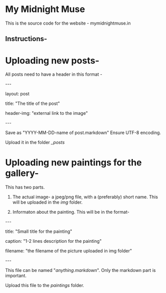 # My Midnight Muse

This is the source code for the website - mymidnightmuse.in

## Instructions-

# Uploading new posts-
  All posts need to have a header in this format -

  -\--
  
  layout: post
  
  title: "The title of the post"
  
  header-img: "external link to the image"
  
  -\--

  Save as "YYYY-MM-DD-name of post.markdown" Ensure UTF-8 encoding.
  
  Upload it in the folder *_posts*
    
# Uploading new paintings for the gallery-
This has two parts.

1. The actual image- a jpeg/png file, with a (preferably) short name. This will be uploaded in the *img* folder.

2. Informaton about the painting. This will be in the format- 

  \-\-\-
  
  title: "Small title for the painting"
  
  caption: "1-2 lines description for the painting"
  
  filename: "the filename of the picture uploaded in img folder"
  
  -\--
  
  This file can be named "_anything.markdown_". Only the markdown part is important. 
  
  Upload this file to the *paintings* folder.

    
    
